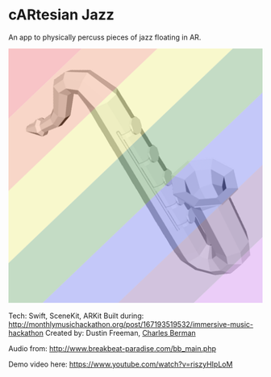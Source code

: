 
# cARtesian Jazz

An app to physically percuss pieces of jazz floating in AR.

![App Icon](https://github.com/dustinfreeman/ImmersiveMusicHackathon/raw/master/ImmersiveMusicARKit/Assets.xcassets/AppIcon.appiconset/ItunesArtwork%402x.png "App Icon")

Tech: Swift, SceneKit, ARKit
Built during: http://monthlymusichackathon.org/post/167193519532/immersive-music-hackathon
Created by: Dustin Freeman, [Charles Berman](http://bermondo.com)

Audio from: http://www.breakbeat-paradise.com/bb_main.php

Demo video here: https://www.youtube.com/watch?v=riszyHIpLoM
